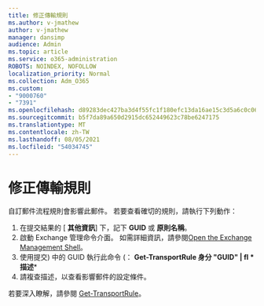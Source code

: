 ```yaml
---
title: 修正傳輸規則
ms.author: v-jmathew
author: v-jmathew
manager: dansimp
audience: Admin
ms.topic: article
ms.service: o365-administration
ROBOTS: NOINDEX, NOFOLLOW
localization_priority: Normal
ms.collection: Adm_O365
ms.custom:
- "9000760"
- "7391"
ms.openlocfilehash: d89283dec427ba3d4f55fc1f180efc13da16ae15c3d5a6c0c06a696faa6df7f8
ms.sourcegitcommit: b5f7da89a650d2915dc652449623c78be6247175
ms.translationtype: MT
ms.contentlocale: zh-TW
ms.lasthandoff: 08/05/2021
ms.locfileid: "54034745"
---
```

# <a name="fix-transport-rules"></a>修正傳輸規則

自訂郵件流程規則會影響此郵件。 若要查看確切的規則，請執行下列動作：

1. 在提交結果的 [ **其他資訊**] 下，記下 **GUID** 或 **原則名稱**。
2. 啟動 Exchange 管理命令介面。 如需詳細資訊，請參閱[Open the Exchange Management Shell](https://go.microsoft.com/fwlink/?linkid=2101432)。
3. 使用提交) 中的 GUID 執行此命令 (：  **Get-TransportRule 身分 "GUID" | fl * 描述***
4. 請複查描述，以查看影響郵件的設定條件。

若要深入瞭解，請參閱 [Get-TransportRule](https://go.microsoft.com/fwlink/?linkid=2101523)。
